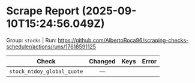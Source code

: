 # Scrape Report (2025-09-10T15:24:56.049Z)

Group: `stocks`  |  Run: https://github.com/AlbertoRoca96/scraping-checks-scheduler/actions/runs/17618591125

| Check | Changed | Keys | Error |
|---|:---:|:--|:--|
| `stock_ntdoy_global_quote` | — |  |  |
